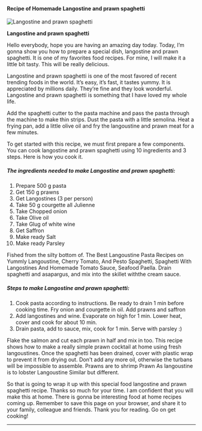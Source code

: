            

#### Recipe of Homemade Langostine and prawn spaghetti

![Langostine and prawn spaghetti](https://img-global.cpcdn.com/recipes/49e95739d0a39172/751x532cq70/langostine-and-prawn-spaghetti-recipe-main-photo.jpg)

**Langostine and prawn spaghetti**

Hello everybody, hope you are having an amazing day today. Today, I’m gonna show you how to prepare a special dish, langostine and prawn spaghetti. It is one of my favorites food recipes. For mine, I will make it a little bit tasty. This will be really delicious.

Langostine and prawn spaghetti is one of the most favored of recent trending foods in the world. It’s easy, it’s fast, it tastes yummy. It is appreciated by millions daily. They’re fine and they look wonderful. Langostine and prawn spaghetti is something that I have loved my whole life.

Add the spaghetti cutter to the pasta machine and pass the pasta through the machine to make thin strips. Dust the pasta with a little semolina. Heat a frying pan, add a little olive oil and fry the langoustine and prawn meat for a few minutes.

To get started with this recipe, we must first prepare a few components. You can cook langostine and prawn spaghetti using 10 ingredients and 3 steps. Here is how you cook it.

##### The ingredients needed to make Langostine and prawn spaghetti:

1.  Prepare 500 g pasta
2.  Get 150 g prawns
3.  Get Langostines (3 per person)
4.  Take 50 g courgette all Julienne
5.  Take Chopped onion
6.  Take Olive oil
7.  Take Glug of white wine
8.  Get Saffron
9.  Make ready Salt
10.  Make ready Parsley

Fished from the silty bottom of. The Best Langoustine Pasta Recipes on Yummly Langoustine, Cherry Tomato, And Pesto Spaghetti, Spaghetti With Langostines And Homemade Tomato Sauce, Seafood Paella. Drain spaghetti and asapargus, and mix into the skillet withthe cream sauce.

##### Steps to make Langostine and prawn spaghetti:

1.  Cook pasta according to instructions. Be ready to drain 1 min before cooking time. Fry onion and courgette in oil. Add prawns and saffron
2.  Add langostines and wine. Evaporate on high for 1 min. Lower heat, cover and cook for about 10 min.
3.  Drain pasta, add to sauce, mix, cook for 1 min. Serve with parsley :)

Flake the salmon and cut each prawn in half and mix in too. This recipe shows how to make a really simple prawn cocktail at home using fresh langoustines. Once the spaghetti has been drained, cover with plastic wrap to prevent it from drying out. Don't add any more oil, otherwise the turbans will be impossible to assemble. Prawns are to shrimp Prawn As langoustine is to lobster Langoustine Similar but different.

So that is going to wrap it up with this special food langostine and prawn spaghetti recipe. Thanks so much for your time. I am confident that you will make this at home. There is gonna be interesting food at home recipes coming up. Remember to save this page on your browser, and share it to your family, colleague and friends. Thank you for reading. Go on get cooking!

* * *